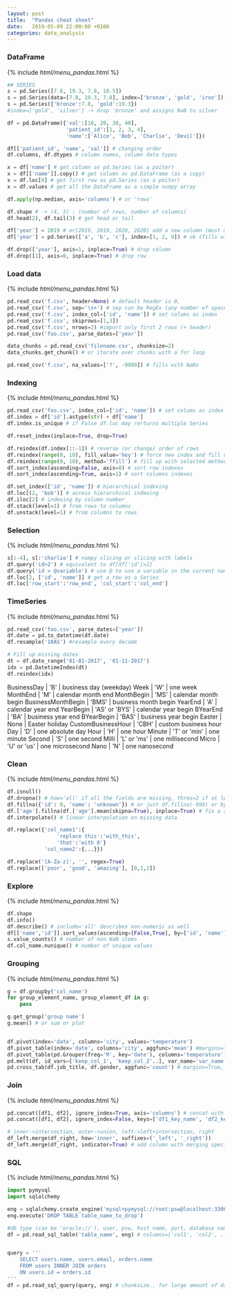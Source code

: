 ```yaml
---
layout: post
title:  "Pandas cheat sheet"
date:   2019-05-09 22:00:00 +0100
categories: data_analysis
---
```




### DataFrame
{% include _html/menu_pandas_.html %}
```python
## SERIES
s = pd.Series([7.8, 19.3, 7.8, 10.5])
s = pd.Series(data=[7.8, 19.3, 7.8], index=['bronze', 'gold', 'iron'])
s = pd.Series({'bronze':7.8, 'gold':19.3})
#index=['gold', 'silver'] -> drop 'bronze' and assigns NaN to silver
```

```python
df = pd.DataFrame({'val':[10, 20, 30, 40],
                   'patient_id':[1, 2, 3, 4],
                   'name':['Alice', 'Bob', 'Charlie', 'Devil']})

df[['patient_id', 'name', 'val']] # changing order
df.columns, df.dtypes # column names, column data types

x = df['name'] # get column as pd.Series (as a poiter)
x = df[['name']].copy() # get column as pd.DataFrame (as a copy)
x = df.loc[0] # get first row as pd.Series (as a poiter)
x = df.values # get all the DataFrame as a simple numpy array

df.apply(np.median, axis='columns') # or 'rows'

df.shape # -> (4, 3) : (number of rows, number of columns)
df.head(2), df.tail(3) # get head or tail

df['year'] = 2019 # or[2019, 2019, 2020, 2020] add a new column (must match len)
df['year'] = pd.Series(['a', 'b', 'c'], index=[1, 2, 9]) # ok (fills with NaN and 'c' is dropped)

df.drop(['year'], axis=1, inplace=True) # drop column
df.drop([1], axis=0, inplace=True) # drop row
```

### Load data
{% include _html/menu_pandas_.html %}
```python
pd.read_csv('f.csv', header=None) # default header is 0, 
pd.read_csv('f.csv', sep='\s+') # sep can be RegEx (any number of spaces)
pd.read_csv('f.csv', index_col=['id', 'name']) # set colums as index
pd.read_csv('f.csv', skiprows=[1,3])
pd.read_csv('f.csv', nrows=2) #import only first 2 rows (+ header)
pd.read_csv('foo.csv', parse_dates=['year'])

data_chunks = pd.read_csv('filename.csv', chunksize=2)
data_chunks.get_chunk() # or iterate over chunks with a for loop

pd.read_csv('f.csv', na_values=['?', -9999]) # fills with NaNs
```

### Indexing
{% include _html/menu_pandas_.html %}
```python
pd.read_csv('foo.csv', index_col=['id', 'name']) # set colums as index
df.index = df['id'].astype(str) + df['name']
df.index.is_unique # if False df.loc may rerturns multiple Series

df.reset_index(inplace=True, drop=True)

df.reindex(df.index[::-1]) # reverse (or change) order of rows
df.reindex(range(0, 10), fill_value='hey') # force new index and fill up missings
df.reindex(range(0, 10), method='ffill') # fill up with selected method
df.sort_index(ascending=False, axis=0) # sort row indexes
df.sort_index(ascending=True, axis=1) # sort columns indexes

df.set_index(['id', 'name']) # hierarchical indexing
df.loc[(2, 'bob')] # access hierarchical indexing
df.iloc[2] # indexing by column number
df.stack(level=1) # from rows to columns
df.unstack(level=1) # from columns to rows
```

### Selection
{% include _html/menu_pandas_.html %}
```python
s[:-4], s[:'charlie'] # numpy slicing or slicing with labels
df.query('id>2') # equivalent to df[df['id']>2]
df.query('id > @variable') # use @ to use a variable in the current namespace
df.loc[2, ['id', 'name']] # get a row as a Series
df.loc['row_start':'row_end', 'col_start':'col_end']
```



### TimeSeries
{% include _html/menu_pandas_.html %}
```python
pd.read_csv('foo.csv', parse_dates=['year'])
df.date = pd.to_datetime(df.date)
df.resample('10AS') #resample every decade

# Fill up missing dates
dt = df.date_range('01-01-2017', '01-11-2017')
idx = pd.DatetimeIndex(dt)
df.reindex(idx)

```

BusinessDay | 'B' | business day (weekday)
Week | 'W' | one week
MonthEnd | 'M' | calendar month end
MonthBegin | 'MS' | calendar month begin
BusinessMonthBegin | 'BMS' | business month begin
YearEnd | 'A' | calendar year end
YearBegin | 'AS' or 'BYS' | calendar year begin
BYearEnd | 'BA' | business year end
BYearBegin | 'BAS' | business year begin
Easter | None | Easter holiday
CustomBusinessHour | 'CBH' | custom business hour
Day | 'D' | one absolute day
Hour | 'H' | one hour
Minute | 'T' or 'min' | one minute
Second | 'S' | one second
Milli | 'L' or 'ms' | one millisecond
Micro | 'U' or 'us' | one microsecond
Nano | 'N' | one nanosecond


### Clean
{% include _html/menu_pandas_.html %}
```python
df.isnull()
df.dropna() # how='all' if all the fields are missing, thres=2 if at least two good
df.fillna({'id': 0, 'name': 'unknown'}) # or just df.fillna(-999) or by interpolation method='bfill'
df.['age'].fillna(df.['age'].mean(skipna=True), inplace=True) # fix a signle column
df.interpolate() # linear interpolation on missing data

df.replace({'col_name1':{
                'replace this':'with_this',
                'that':'with 0'}
            'col_name2':{...}})

df.replace('[A-Za-z]', '', regex=True)
df.replace(['poor', 'good', 'amazing'], [0,1,2])
```

### Explore
{% include _html/menu_pandas_.html %}
```python
df.shape
df.info()
df.describe() # include='all' describes non-numeric as well
df[['name','id']].sort_values(ascending=[False,True], by=['id', 'name'])
s.value_counts() # number of non NaN items
df.col_name.nunique() # number of unique values

```

### Grouping
{% include _html/menu_pandas_.html %}
```python
g = df.groupby('col_name')
for group_element_name, group_element_df in g:
    pass

g.get_group('group name')
g.mean() # or sum or plot 


df.pivot(index='date', columns='city', values='temperature')
df.pivot_table(index='date', columns='city', aggfunc='mean') #margins=True
df.pivot_table(pd.Grouper(freq='M', key='date'), columns='temperature')
pd.melt(df, id_vars=['keep_col_1', 'keep_col_2'..], var_name='var_name', value_name='value_name')
pd.cross_tab(df.job_title, df.gender, aggfunc='count') # margins=True, normalize='index'
```


### Join
{% include _html/menu_pandas_.html %}
```python
pd.concat([df1, df2], ignore_index=True, axis='columns') # concat with reindexing
pd.concat([df1, df2], ignore_index=False, keys=['df1_key_name', 'df2_key_name']) # concat with reindexing

# inner->intersection, outer->union, left->left+intersection, right
df_left.merge(df_right, how='inner', suffixes=('_left', '_right'))
df_left.merge(df_right, indicator=True) # add column with merging specifications

```

### SQL
{% include _html/menu_pandas_.html %}
```python
import pymysql
import sqlalchemy

eng = sqlalchemy.create_engine('mysql+pymysql://root:psw@localhost:3306/dbname')
eng.execute('DROP TABLE table_name_to_drop')

#db type (can be 'oracle://'), user, psw, host name, port, database name
df = pd.read_sql_table('table_name', eng) # columns=['col1', 'col2', ..]


query = '''
    SELECT users.name, users.email, orders.name
    FROM users INNER JOIN orders
    ON users.id = orders.id
'''
df = pd.read_sql_query(query, eng) # chunksize.. for large amount of data

```



